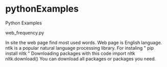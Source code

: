 # pythonExamples
Python Examples

web_frequency.py

In site the web page find most used words. Web page is English language.
ntlk is a popular natural language processing library.
For instaling " pip install nltk " 
Downloading packages with this code
  import nltk
  nltk.download()
You can download all packages or packages you need.
